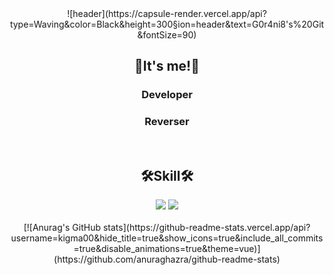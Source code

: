 <div align="center">  
![header](https://capsule-render.vercel.app/api?type=Waving&color=Black&height=300&section=header&text=G0r4ni8's%20Git&fontSize=90)
</div>




<h2 align="center">👋It's me!👋</h2>
<div align="center">
  <h3>Developer</h3>
  <h3>Reverser</h3>
</div>
  <br/>



  
<h2 align="center">🛠️Skill🛠️</h2>
<div align="center">
  <img src="https://img.shields.io/badge/C-A8B9CC?style=for-the-badge&logo=C&logoColor=black">
  <img src="https://img.shields.io/badge/C++-00599C?style=for-the-badge&logo=C++&logoColor=black">
</div>
 <br/>


 
<div align="center">
  [![Anurag's GitHub stats](https://github-readme-stats.vercel.app/api?username=kigma00&hide_title=true&show_icons=true&include_all_commits=true&disable_animations=true&theme=vue)](https://github.com/anuraghazra/github-readme-stats)
</div>

  

